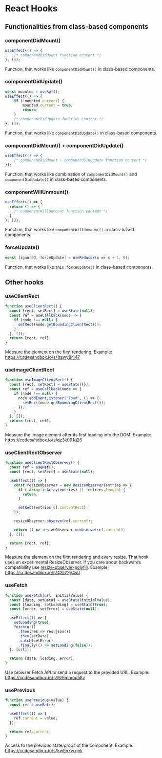 # React Hooks



## Functionalities from class-based components


### componentDidMount()
```javascript
useEffect(() => {
    /* componendDidMount function content */
}, []);
```
Function, that works like `componentDidMount()` in class-based components.


### componentDidUpdate()
```javascript
const mounted = useRef();
useEffect(() => {
    if (!mounted.current) {
        mounted.current = true;
        return;
    }
    /* componentDidUpdate function content */
}, []);
```
Function, that works like `componentDidUpdate()` in class-based components.


### componentDidMount() + componentDidUpdate()
```javascript
useEffect(() => {
    /* componendDidMount + componendDidUpdate function content */
});
```
Function, that works like combination of `componentDidMount()` and `componentDidUpdate()` in class-based components.


### componentWillUnmount()
```javascript
useEffect(() => {
  return () => {
    /* componentWillUnmount function content */
  }
}, []);
```
Function, that works like `componentWillUnmount()` in class-based components.


### forceUpdate()
```javascript
const [ignored, forceUpdate] = useReducer(x => x + 1, 0);
```
Function, that works like `this.forceUpdate()` in class-based components.





## Other hooks


### useClientRect
```javascript
function useClientRect() {
  const [rect, setRect] = useState(null);
  const ref = useCallback(node => {
    if (node !== null) {
      setRect(node.getBoundingClientRect());
    }
  }, []);
  return [rect, ref];
}
```
Measure the element on the first rendering.
Example: https://codesandbox.io/s/1rzwy8r147


### useImageClientRect
```javascript
function useImageClientRect() {
  const [rect, setRect] = useState({});
  const ref = useCallback(node => {
    if (node !== null) {
      node.addEventListener("load", () => {
        setRect(node.getBoundingClientRect());
      });
    }
  }, []);
  return [rect, ref];
}
```
Measure the image element after its first loading into the DOM.
Example: https://codesandbox.io/s/qz3k091q26


### useClientRectObserver
```javascript
function useClientRectObserver() {
  const ref = useRef();
  const [rect, setRect] = useState(null);

  useEffect(() => {
    const resizeObserver = new ResizeObserver(entries => {
      if (!Array.isArray(entries) || !entries.length) {
        return;
      }

      setRect(entries[0].contentRect);
    });

    resizeObserver.observe(ref.current);

    return () => resizeObserver.unobserve(ref.current);
  }, []);

  return [rect, ref];
}
```
Measure the element on the first rendering and every resize. That hook uses an experimental ResizeObserver. If you care about backwards compatibility use [resize-observer-polyfill](https://www.npmjs.com/package/resize-observer-polyfill).
Example: https://codesandbox.io/s/42ll22y4v0


### useFetch
```javascript
function useFetch(url, initialValue) {
  const [data, setData] = useState(initialValue);
  const [loading, setLoading] = useState(true);
  const [error, setError] = useState(null);

  useEffect(() => {
    setLoading(true);
    fetch(url)
      .then(res => res.json())
      .then(setData)
      .catch(setError)
      .finally(() => setLoading(false));
  }, [url]);

  return [data, loading, error];
}
```
Use browser Fetch API to send a request to the provided URL.
Example: https://codesandbox.io/s/9z9mmqo58y


### usePrevious
```javascript
function usePrevious(value) {
  const ref = useRef();

  useEffect(() => {
    ref.current = value;
  });

  return ref.current;
}
```
Access to the previous state/props of the component.
Example: https://codesandbox.io/s/5w9n7wxjnk